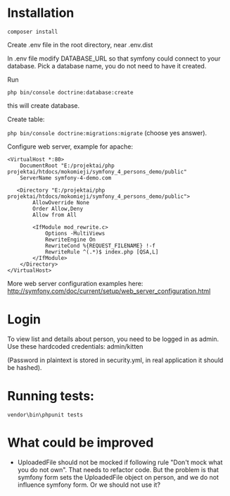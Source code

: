# Installation

`composer install`

Create .env file in the root directory, near .env.dist

In .env file modify DATABASE_URL so that symfony could connect to your database.
Pick a database name, you do not need to have it created.

Run

`php bin/console doctrine:database:create`

this will create database.

Create table:

`php bin/console doctrine:migrations:migrate`
(choose yes answer).

Configure web server, example for apache:

```
<VirtualHost *:80>   
    DocumentRoot "E:/projektai/php projektai/htdocs/mokomieji/symfony_4_persons_demo/public"
    ServerName symfony-4-demo.com
	
   <Directory "E:/projektai/php projektai/htdocs/mokomieji/symfony_4_persons_demo/public">
        AllowOverride None
        Order Allow,Deny
        Allow from All

        <IfModule mod_rewrite.c>
            Options -MultiViews
            RewriteEngine On
            RewriteCond %{REQUEST_FILENAME} !-f
            RewriteRule ^(.*)$ index.php [QSA,L]
        </IfModule>
    </Directory>
</VirtualHost>
```

More web server configuration examples here:
http://symfony.com/doc/current/setup/web_server_configuration.html

# Login 
To view list and details about person, you need to be logged in as admin.
Use these hardcoded credentials: admin/kitten

(Password in plaintext is stored in security.yml, in real application it should be hashed).

# Running tests:

`vendor\bin\phpunit tests`

# What could be improved

- UploadedFile should not be mocked if following rule "Don't mock what you do not own". That needs to refactor code. 
But the problem is that symfony form sets the UploadedFile object on person, and we do not influence
symfony form. Or we should not use it?
